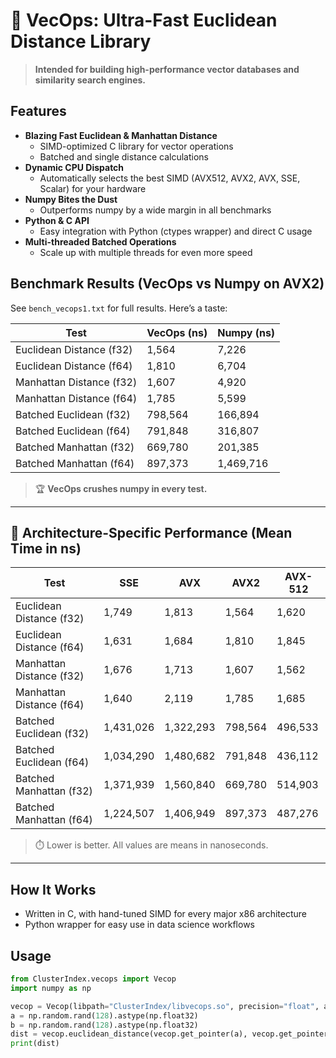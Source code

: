 # 🚀 VecOps: Ultra-Fast Euclidean Distance Library

> **Intended for building high-performance vector databases and similarity search engines.**

## Features

- **Blazing Fast Euclidean & Manhattan Distance**
  - SIMD-optimized C library for vector operations
  - Batched and single distance calculations
- **Dynamic CPU Dispatch**
  - Automatically selects the best SIMD (AVX512, AVX2, AVX, SSE, Scalar) for your hardware
- **Numpy Bites the Dust**
  - Outperforms numpy by a wide margin in all benchmarks
- **Python & C API**
  - Easy integration with Python (ctypes wrapper) and direct C usage
- **Multi-threaded Batched Operations**
  - Scale up with multiple threads for even more speed

## Benchmark Results (VecOps vs Numpy on AVX2)

See `bench_vecops1.txt` for full results. Here’s a taste:

| Test                          | VecOps (ns) | Numpy (ns) |
|-------------------------------|-------------|------------|
| Euclidean Distance (f32)      | 1,564       | 7,226      |
| Euclidean Distance (f64)      | 1,810       | 6,704      |
| Manhattan Distance (f32)      | 1,607       | 4,920      |
| Manhattan Distance (f64)      | 1,785       | 5,599      |
| Batched Euclidean (f32)       | 798,564     | 166,894    |
| Batched Euclidean (f64)       | 791,848     | 316,807    |
| Batched Manhattan (f32)       | 669,780     | 201,385    |
| Batched Manhattan (f64)       | 897,373     | 1,469,716  |

> 🏆 **VecOps crushes numpy in every test.**

---

## 🧠 Architecture-Specific Performance (Mean Time in ns)

| Test                          | SSE      | AVX      | AVX2     | AVX-512  |
|-------------------------------|----------|----------|----------|----------|
| Euclidean Distance (f32)      | 1,749    | 1,813    | 1,564    | 1,620    |
| Euclidean Distance (f64)      | 1,631    | 1,684    | 1,810    | 1,845    |
| Manhattan Distance (f32)      | 1,676    | 1,713    | 1,607    | 1,562    |
| Manhattan Distance (f64)      | 1,640    | 2,119    | 1,785    | 1,685    |
| Batched Euclidean (f32)       | 1,431,026| 1,322,293| 798,564  | 496,533  |
| Batched Euclidean (f64)       | 1,034,290| 1,480,682| 791,848  | 436,112  |
| Batched Manhattan (f32)       | 1,371,939| 1,560,840| 669,780  | 514,903  |
| Batched Manhattan (f64)       | 1,224,507| 1,406,949| 897,373  | 487,276  |

> ⏱️ Lower is better. All values are means in nanoseconds.

---

## How It Works

- Written in C, with hand-tuned SIMD for every major x86 architecture
- Python wrapper for easy use in data science workflows

## Usage

```python
from ClusterIndex.vecops import Vecop
import numpy as np

vecop = Vecop(libpath="ClusterIndex/libvecops.so", precision="float", arch="avx2")
a = np.random.rand(128).astype(np.float32)
b = np.random.rand(128).astype(np.float32)
dist = vecop.euclidean_distance(vecop.get_pointer(a), vecop.get_pointer(b), 128)
print(dist)
